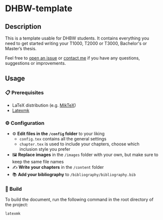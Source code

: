 # DHBW-template
## Description
This is a template usable for DHBW students.
It contains everything you need to get started writing your T1000, T2000 or T3000, Bachelor's or Master’s thesis.

Feel free to [open an issue](https://github.com/TobiasGoetz/dhbw-template/issues/new/choose) or [contact me](mailto:dhbw-template@tobiasgoetz.com) if you have any questions, suggestions or improvements.

## Usage
### :clipboard: Prerequisites
- LaTeX distribution (e.g. [MikTeX](https://miktex.org/))
- [Latexmk](https://mg.readthedocs.io/latexmk.html)

### :gear: Configuration
- :gear: **Edit files in the `/config` folder** to your liking
  - `config.tex` contains all the general settings
  - `chapter.tex` is used to include your chapters, choose which inclusion style you prefer
- :framed_picture: **Replace images** in the `/images` folder with your own, but make sure to keep the same file names
- :writing_hand: **Write your chapters** in the `/content` folder
- :books: **Add your bibliography** to `/bibliography/bibliography.bib`

### :hammer: Build
To build the document, run the following command in the root directory of the project:
```bash
latexmk
```